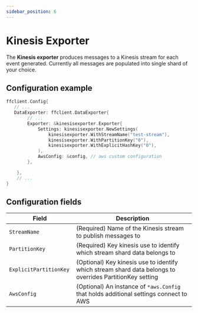 ```yaml
---
sidebar_position: 6
---
```


# Kinesis Exporter
The **Kinesis exporter** produces messages to a Kinesis stream for each event generated. Currently all messages are populated into single shard of your choice.

## Configuration example
```go
ffclient.Config{ 
   // ...
   DataExporter: ffclient.DataExporter{
        // ...
        Exporter: &kinesisexporter.Exporter{
            Settings: kinesisexporter.NewSettings(
                kinesisexporter.WithStreamName("test-stream"),
                kinesisexporter.WithPartitionKey("0"),
                kinesisexporter.WithExplicitHashKey("0"),
            ),
            AwsConfig: &config, // aws custom configuration
        },

    },
    // ...
}
```

## Configuration fields
| Field        | Description                                                                                                                                                                                              |
|--------------|----------------------------------------------------------------------------------------------------------------------------------------------------------------------------------------------------------|
| `StreamName `     | (Required) Name of the Kinesis stream to publish messages to                                                                                                                                                           |
| `PartitionKey `     | (Required) Key kinesis use to identify which stream shard data belongs to                                                                                                                                     |
| `ExplicitPartitionKey `     | (Optional) Key kinesis use to identify which stream shard data belongs to overrides PartitionKey setting                                                                                                                                     |
| `AwsConfig `    | (Optional) An instance of `*aws.Config` that holds additional settings connect to AWS |                                                                                                                                         |                                                                                                                                                     |
